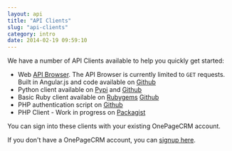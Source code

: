 ```yaml
---
layout: api
title: "API Clients"
slug: "api-clients"
category: intro
date: 2014-02-19 09:59:10
---
```


We have a number of API Clients available to help you quickly get started:

* Web [API Browser](api_browser). The API Browser is currently limited to `GET` requests. Built in Angular.js and code available on [Github][3]
* Python client available on [Pypi][1] and [Github][2]
* Basic Ruby client available on [Rubygems][4] [Github][5]
* PHP authentication script on [Github][6]
* PHP Client - Work in progress on [Packagist][7]

You can sign into these clients with your existing OnePageCRM account.

If you don't have a OnePageCRM account, you can [signup here](https://app.onepagecrm.com/register).

  [1]: https://pypi.python.org/pypi/onepagecrm/0.1.0
  [2]: https://github.com/OnePageCRM/python_client
  [3]: https://github.com/OnePageCRM/OnePageCRM.github.io/tree/master/api_browser
  [4]: https://rubygems.org/gems/onepagecrm
  [5]: https://github.com/OnePageCRM/onepagecrm-gem
  [6]: https://github.com/OnePageCRM/php-sample
  [7]: https://packagist.org/packages/zipoking/onepagecrm-php-client
